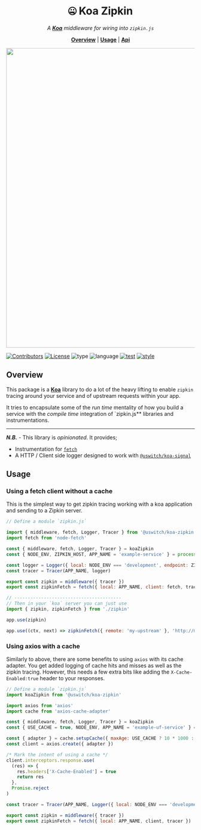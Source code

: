 <h1 align="center">🤐 Koa Zipkin</h1>

<p align="center">
  <i>
    A <b><a href="http://koajs.com">Koa</a></b> middleware for
    wiring into <code>zipkin.js</code>
  </i>
</p>

<p align="center">
  <b><a href="#overview">Overview</a></b>
  |
  <b><a href="#usage">Usage</a></b>
  |
  <b><a href="#api">Api</a></b>
</p>


<p align="center">
  <img src="screenshot.png" width="800">
</p>

[![Contributors](https://img.shields.io/badge/contributors-1-orange.svg?style=for-the-badge)](#contributors)
[![License](https://img.shields.io/github/license/mashape/apistatus.svg?style=for-the-badge)]()
![type](https://img.shields.io/badge/⚡-library-c45366.svg?style=for-the-badge)
![language](https://img.shields.io/badge/❤-Node-da776c.svg?style=for-the-badge)
[![test](https://img.shields.io/badge/🔬-Jest-e9a279.svg?style=for-the-badge)](https://facebook.github.io/jest/)
[![style](https://img.shields.io/badge/🎨-Standard-e4ca93.svg?style=for-the-badge)](https://standardjs.com)

## Overview

This package is a [**Koa**](http://koajs.com) library to do a lot of
the heavy lifting to enable `zipkin` tracing around your service and
of upstream requests within your app.

It tries to encapsulate some of the _run time_ mentality of how you
build a service with the _compile time_ integration of `zipkin.js**
libraries and instrumentations.

---

**_N.B._** - This library is _opinionated_. It provides;

+ Instrumentation for [`fetch`](https://github.com/openzipkin/zipkin-js/tree/master/packages/zipkin-instrumentation-fetch)
+ A HTTP / Client side logger designed to work with [`@uswitch/koa-signal`](https://github.com/uswitch/koa-core/tree/master/packages/koa-signal)

## Usage


### Using a fetch client without a cache

This is the simplest way to get zipkin tracing working with a koa
application and sending to a Zipkin server.

```js
// Define a module `zipkin.js`

import { middleware, fetch, Logger, Tracer } from '@uswitch/koa-zipkin'
import fetch from 'node-fetch'

const { middleware, fetch, Logger, Tracer } = koaZipkin
const { NODE_ENV, ZIPKIN_HOST, APP_NAME = 'example-service' } = process.env

const logger = Logger({ local: NODE_ENV === 'development', endpoint: ZIPKIN_HOST })
const tracer = Tracer(APP_NAME, logger)

export const zipkin = middleware({ tracer })
export const zipkinFetch = fetch({ local: APP_NAME, client: fetch, tracer })

// ----------------------------------------
// Then in your `koa` server you can just use
import { zipkin, zipkinFetch } from './zipkin'

app.use(zipkin)

app.use((ctx, next) => zipkinFetch({ remote: 'my-upstream' }, 'http://my-upstream'))
```

### Using axios with a cache

Similarly to above, there are some benefits to using `axios` with its
cache adapter. You get added logging of cache hits and misses as well
as the zipkin tracing. However, this needs a few extra bits like
adding the `X-Cache-Enabled:true` header to your responses.

```js
// Define a module `zipkin.js`
import koaZipkin from '@uswitch/koa-zipkin'

import axios from 'axios'
import cache from 'axios-cache-adapter'

const { middleware, fetch, Logger, Tracer } = koaZipkin
const { USE_CACHE = true, NODE_ENV, APP_NAME = 'example-uf-service' } = process.env

const { adapter } = cache.setupCache({ maxAge: USE_CACHE ? 10 * 1000 : 0 })
const client = axios.create({ adapter })

/* Mark the intent of using a cache */
client.interceptors.response.use(
  (res) => {
    res.headers['X-Cache-Enabled'] = true
    return res
  },
  Promise.reject
)

const tracer = Tracer(APP_NAME, Logger({ local: NODE_ENV === 'development' }))

export const zipkin = middleware({ tracer })
export const zipkinFetch = fetch({ local: APP_NAME, client, tracer })
```
